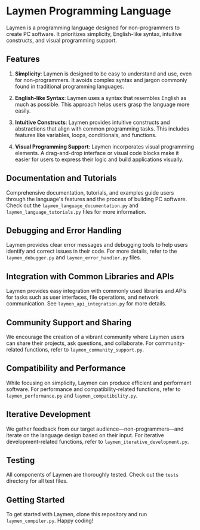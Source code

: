 # Laymen Programming Language

Laymen is a programming language designed for non-programmers to create PC software. It prioritizes simplicity, English-like syntax, intuitive constructs, and visual programming support.

## Features

1. **Simplicity**: Laymen is designed to be easy to understand and use, even for non-programmers. It avoids complex syntax and jargon commonly found in traditional programming languages.

2. **English-like Syntax**: Laymen uses a syntax that resembles English as much as possible. This approach helps users grasp the language more easily.

3. **Intuitive Constructs**: Laymen provides intuitive constructs and abstractions that align with common programming tasks. This includes features like variables, loops, conditionals, and functions.

4. **Visual Programming Support**: Laymen incorporates visual programming elements. A drag-and-drop interface or visual code blocks make it easier for users to express their logic and build applications visually.

## Documentation and Tutorials

Comprehensive documentation, tutorials, and examples guide users through the language's features and the process of building PC software. Check out the `laymen_language_documentation.py` and `laymen_language_tutorials.py` files for more information.

## Debugging and Error Handling

Laymen provides clear error messages and debugging tools to help users identify and correct issues in their code. For more details, refer to the `laymen_debugger.py` and `laymen_error_handler.py` files.

## Integration with Common Libraries and APIs

Laymen provides easy integration with commonly used libraries and APIs for tasks such as user interfaces, file operations, and network communication. See `laymen_api_integration.py` for more details.

## Community Support and Sharing

We encourage the creation of a vibrant community where Laymen users can share their projects, ask questions, and collaborate. For community-related functions, refer to `laymen_community_support.py`.

## Compatibility and Performance

While focusing on simplicity, Laymen can produce efficient and performant software. For performance and compatibility-related functions, refer to `laymen_performance.py` and `laymen_compatibility.py`.

## Iterative Development

We gather feedback from our target audience—non-programmers—and iterate on the language design based on their input. For iterative development-related functions, refer to `laymen_iterative_development.py`.

## Testing

All components of Laymen are thoroughly tested. Check out the `tests` directory for all test files.

## Getting Started

To get started with Laymen, clone this repository and run `laymen_compiler.py`. Happy coding!